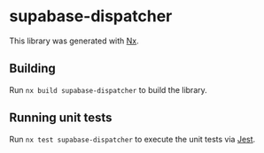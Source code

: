 # supabase-dispatcher

This library was generated with [Nx](https://nx.dev).

## Building

Run `nx build supabase-dispatcher` to build the library.

## Running unit tests

Run `nx test supabase-dispatcher` to execute the unit tests via [Jest](https://jestjs.io).
